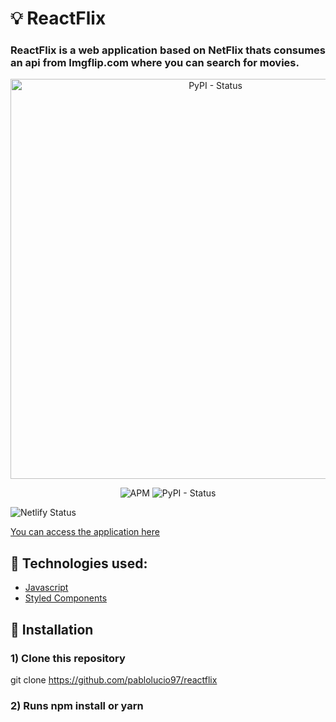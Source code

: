 
# :bulb: ReactFlix
<h3 align='justify'> ReactFlix is a web application based on NetFlix thats consumes an api from Imgflip.com where you can search for movies.</h1>

<p align="center">
  <img alt="PyPI - Status"  width='640' src="https://media.giphy.com/media/BOsZnBzIgXKArdhrHH/giphy.gif">
</p>


<p align="center">
  <img alt="APM" src="https://img.shields.io/apm/l/vim-mode"> <img alt="PyPI - Status" src="https://img.shields.io/pypi/status/Django">
</p>

<img src="https://camo.githubusercontent.com/ec949759049d31c09d2e91fad770dfbd55b0b077ed312f6ef073626bffa3f877/68747470733a2f2f6170692e6e65746c6966792e636f6d2f6170692f76312f6261646765732f32623464323830342d383236362d346132372d623938382d3635653934393166313638632f6465706c6f792d737461747573" alt="Netlify Status" data-canonical-src="https://api.netlify.com/api/v1/badges/2b4d2804-8266-4a27-b988-65e9491f168c/deploy-status" style="max-width:100%;">

[You can access the application here](https://5ff57b4fb5fa6599a6f2bc89--reactflixpablolucio.netlify.app/)


## :rocket: Technologies used:

* [Javascript](https://developer.mozilla.org/en-US/docs/Web/JavaScript)
* [Styled Components](https://styled-components.com/docs)


## :wrench: Installation

### 1) Clone this repository
 git clone https://github.com/pablolucio97/reactflix

### 2) Runs npm install or yarn


